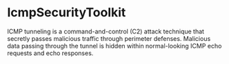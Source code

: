 # IcmpSecurityToolkit
ICMP tunneling is a command-and-control (C2) attack technique that secretly passes malicious traffic through perimeter defenses. Malicious data passing through the tunnel is hidden within normal-looking ICMP echo requests and echo responses.
